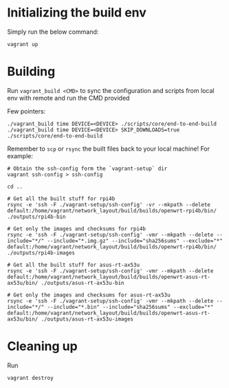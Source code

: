 # Initializing the build env

Simply run the below command:

```
vagrant up
```

# Building

Run `vagrant_build <CMD>` to sync the configuration and scripts from local env with remote and run the CMD provided

Few pointers:

```
./vagrant_build time DEVICE=<DEVICE> ./scripts/core/end-to-end-build
./vagrant_build time DEVICE=<DEVICE> SKIP_DOWNLOADS=true ./scripts/core/end-to-end-build
```

Remember to `scp` or `rsync` the built files back to your local machine!
For example:

```
# Obtain the ssh-config form the `vagrant-setup` dir
vagrant ssh-config > ssh-config

cd ..

# Get all the built stuff for rpi4b
rsync -e 'ssh -F ./vagrant-setup/ssh-config' -vr --mkpath --delete default:/home/vagrant/network_layout/build/builds/openwrt-rpi4b/bin/ ./outputs/rpi4b-bin

# Get only the images and checksums for rpi4b
rsync -e 'ssh -F ./vagrant-setup/ssh-config' -vmr --mkpath --delete --include="*/" --include="*.img.gz" --include="sha256sums" --exclude="*" default:/home/vagrant/network_layout/build/builds/openwrt-rpi4b/bin/ ./outputs/rpi4b-images

# Get all the built stuff for asus-rt-ax53u
rsync -e 'ssh -F ./vagrant-setup/ssh-config' -vmr --mkpath --delete default:/home/vagrant/network_layout/build/builds/openwrt-asus-rt-ax53u/bin/ ./outputs/asus-rt-ax53u-bin

# Get only the images and checksums for asus-rt-ax53u
rsync -e 'ssh -F ./vagrant-setup/ssh-config' -vmr --mkpath --delete --include="*/" --include="*.bin" --include="sha256sums" --exclude="*" default:/home/vagrant/network_layout/build/builds/openwrt-asus-rt-ax53u/bin/ ./outputs/asus-rt-ax53u-images
```

# Cleaning up

Run

```
vagrant destroy
```
